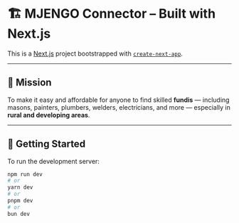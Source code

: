 # 🏗️ MJENGO Connector – Built with Next.js

This is a [Next.js](https://nextjs.org) project bootstrapped with [`create-next-app`](https://nextjs.org/docs/app/api-reference/cli/create-next-app).

---

## 🎯 Mission

To make it easy and affordable for anyone to find skilled **fundis** — including masons, painters, plumbers, welders, electricians, and more — especially in **rural and developing areas**.

---

## 🚀 Getting Started

To run the development server:

```bash
npm run dev
# or
yarn dev
# or
pnpm dev
# or
bun dev
